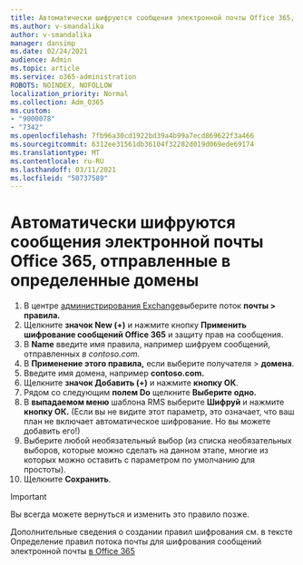 ```yaml
---
title: Автоматически шифруются сообщения электронной почты Office 365, отправленные в определенные домены
ms.author: v-smandalika
author: v-smandalika
manager: dansimp
ms.date: 02/24/2021
audience: Admin
ms.topic: article
ms.service: o365-administration
ROBOTS: NOINDEX, NOFOLLOW
localization_priority: Normal
ms.collection: Adm_O365
ms.custom:
- "9000078"
- "7342"
ms.openlocfilehash: 7fb96a30cd1922bd39a4b99a7ecd869622f3a466
ms.sourcegitcommit: 6312ee31561db36104f32282d019d069ede69174
ms.translationtype: MT
ms.contentlocale: ru-RU
ms.lasthandoff: 03/11/2021
ms.locfileid: "50737589"
---
```

# <a name="automatically-encrypt-office-365-email-messages-sent-to-certain-domains"></a>Автоматически шифруются сообщения электронной почты Office 365, отправленные в определенные домены

1. В центре [администрирования Exchange](https://outlook.office365.com/ecp/)выберите поток **почты > правила.** 
2. Щелкните **значок New (+)** и нажмите кнопку **Применить шифрование сообщений Office 365** и защиту прав на сообщения.
3. В **Name** введите имя правила, например шифруем сообщений, отправленных *в contoso.com.*
4. В **Применение этого правила,** если выберите получателя > **домена**. 
5. Введите имя домена, например **contoso.com.**
6. Щелкните **значок Добавить (+)** и нажмите **кнопку ОК**.
7. Рядом со следующим **полем Do** щелкните **Выберите одно.** 
8. В **выпадаемом меню** шаблона RMS выберите **Шифруй** и нажмите **кнопку ОК.** (Если вы не видите этот параметр, это означает, что ваш план не включает автоматическое шифрование. Но вы можете добавить его!)
9. Выберите любой необязательный выбор (из списка необязательных выборов, которые можно сделать на данном этапе, многие из которых можно оставить с параметром по умолчанию для простоты).
10. Щелкните **Сохранить**.

> [!IMPORTANT]
> Вы всегда можете вернуться и изменить это правило позже.

Дополнительные сведения о создании правил шифрования см. в тексте Определение правил потока почты для шифрования сообщений электронной почты [в Office 365](https://docs.microsoft.com/microsoft-365/compliance/define-mail-flow-rules-to-encrypt-email)